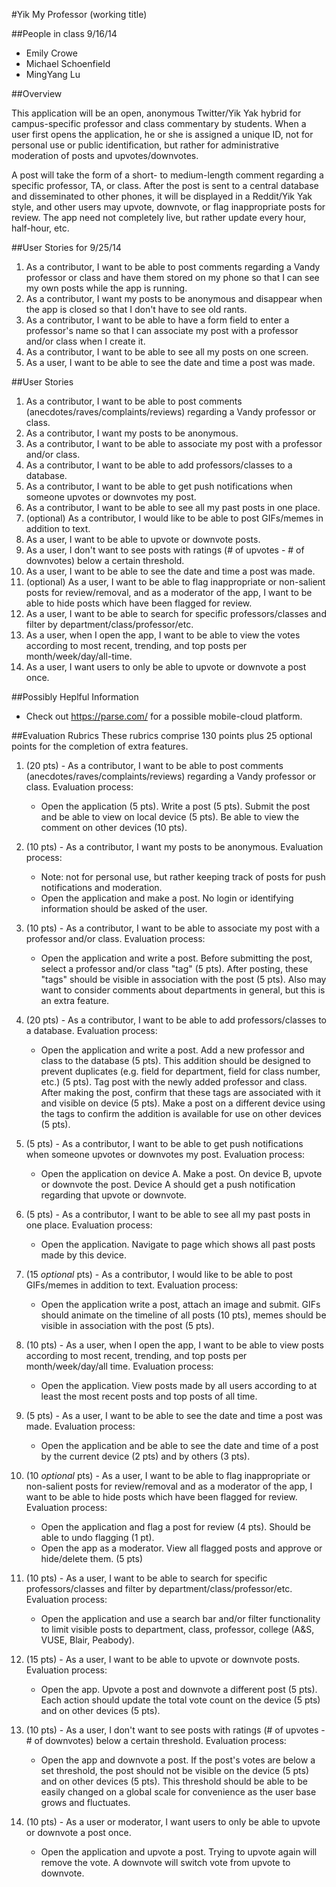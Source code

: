 #Yik My Professor (working title)

##People in class 9/16/14
- Emily Crowe
- Michael Schoenfield
- MingYang Lu

##Overview

This application will be an open, anonymous Twitter/Yik Yak hybrid for campus-specific professor and class commentary by students. When a user first opens the application, he or she is assigned a unique ID, not for personal use or public identification, but rather for administrative moderation of posts and upvotes/downvotes. 

A post will take the form of a short- to medium-length comment regarding a specific professor, TA, or class. After the post is sent to a central database and disseminated to other phones, it will be displayed in a Reddit/Yik Yak style, and other users may upvote, downvote, or flag inappropriate posts for review.  The app need not completely live, but rather update every hour, half-hour, etc. 

##User Stories for 9/25/14
1. As a contributor, I want to be able to post comments regarding a Vandy professor or class and have them stored on my phone so that I can see my own posts while the app is running.
2. As a contributor, I want my posts to be anonymous and disappear when the app is closed so that I don't have to see old rants.
3. As a contributor, I want to be able to have a form field to enter a professor's name so that I can associate my post with a professor and/or class when I create it.
6. As a contributor, I want to be able to see all my posts on one screen.
10. As a user, I want to be able to see the date and time a post was made.

##User Stories
1. As a contributor, I want to be able to post comments (anecdotes/raves/complaints/reviews) regarding a Vandy professor or class.
2. As a contributor, I want my posts to be anonymous.
3. As a contributor, I want to be able to associate my post with a professor and/or class.
4. As a contributor, I want to be able to add professors/classes to a database.
5. As a contributor, I want to be able to get push notifications when someone upvotes or downvotes my post.
6. As a contributor, I want to be able to see all my past posts in one place.
7. (optional) As a contributor, I would like to be able to post GIFs/memes in addition to text. 
8. As a user, I want to be able to upvote or downvote posts.
9. As a user, I don't want to see posts with ratings (# of upvotes - # of downvotes) below a certain threshold.
10. As a user, I want to be able to see the date and time a post was made.
11. (optional) As a user, I want to be able to flag inappropriate or non-salient posts for review/removal, and as a moderator of the app, I want to be able to hide posts which have been flagged for review.
12. As a user, I want to be able to search for specific professors/classes and filter by department/class/professor/etc. 
13. As a user, when I open the app, I want to be able to view the votes according to most recent, trending, and top posts per month/week/day/all-time.
14. As a user, I want users to only be able to upvote or downvote a post once.

##Possibly Heplful Information
- Check out https://parse.com/ for a possible mobile-cloud platform.

##Evaluation Rubrics
These rubrics comprise 130 points plus 25 optional points for the completion of extra features.

1. (20 pts) - As a contributor, I want to be able to post comments (anecdotes/raves/complaints/reviews) regarding a Vandy professor or class. Evaluation process:
    * Open the application (5 pts). Write a post (5 pts). Submit the post and be able to view on local device (5 pts). Be able to view the comment on other devices (10 pts).

2. (10 pts) - As a contributor, I want my posts to be anonymous. Evaluation process: 
    * Note: not for personal use, but rather keeping track of posts for push notifications and moderation.
    * Open the application and make a post. No login or identifying information should be asked of the user.

3. (10 pts) - As a contributor, I want to be able to associate my post with a professor and/or class. Evaluation process:
    * Open the application and write a post. Before submitting the post, select a professor and/or class "tag" (5 pts). After posting, these "tags" should be visible in association with the post (5 pts). Also may want to consider comments about departments in general, but this is an extra feature.

4. (20 pts) - As a contributor, I want to be able to add professors/classes to a database. Evaluation process: 
    * Open the application and write a post. Add a new professor and class to the database (5 pts). This addition should be designed to prevent duplicates (e.g. field for department, field for class number, etc.) (5 pts). Tag post with the newly added professor and class. After making the post, confirm that these tags are associated with it and visible on device (5 pts). Make a post on a different device using the tags to confirm the addition is available for use on other devices (5 pts).

5. (5 pts) - As a contributor, I want to be able to get push notifications when someone upvotes or downvotes my post. Evaluation process: 
    * Open the application on device A. Make a post. On device B, upvote or downvote the post. Device A should get a push notification regarding that upvote or downvote.

6. (5 pts) - As a contributor, I want to be able to see all my past posts in one place. Evaluation process: 
    * Open the application. Navigate to page which shows all past posts made by this device.

7. (15 _optional_ pts) - As a contributor, I would like to be able to post GIFs/memes in addition to text. Evaluation process:
    * Open the application write a post, attach an image and submit. GIFs should animate on the timeline of all posts (10 pts), memes should be visible in association with the post (5 pts).
8. (10 pts) - As a user, when I open the app, I want to be able to view posts according to most recent, trending, and top posts per month/week/day/all time. Evaluation process: 
    * Open the application. View posts made by all users according to at least the most recent posts and top posts of all time. 

9. (5 pts) - As a user, I want to be able to see the date and time a post was made. Evaluation process: 
    * Open the application and be able to see the date and time of a post by the current device (2 pts) and by others (3 pts).

10. (10 _optional_ pts) - As a user, I want to be able to flag inappropriate or non-salient posts for review/removal and as a moderator of the app, I want to be able to hide posts which have been flagged for review. Evaluation process:
    * Open the application and flag a post for review (4 pts). Should be able to undo flagging (1 pt). 
    * Open the app as a moderator. View all flagged posts and approve or hide/delete them. (5 pts)

11. (10 pts) - As a user, I want to be able to search for specific professors/classes and filter by department/class/professor/etc.  Evaluation process: 
    * Open the application and use a search bar and/or filter functionality to limit visible posts to department, class, professor, college (A&S, VUSE, Blair, Peabody).

12. (15 pts) - As a user, I want to be able to upvote or downvote posts. Evaluation process: 
    * Open the app. Upvote a post and downvote a different post (5 pts). Each action should update the total vote count on the device (5 pts) and on other devices (5 pts). 

13. (10 pts) - As a user, I don't want to see posts with ratings (# of upvotes - # of downvotes) below a certain threshold. Evaluation process: 
    * Open the app and downvote a post. If the post's votes are below a set threshold, the post should not be visible on the device (5 pts) and on other devices (5 pts). This threshold should be able to be easily changed on a global scale for convenience as the user base grows and fluctuates.

14. (10 pts) - As a user or moderator, I want users to only be able to upvote or downvote a post once.
    * Open the application and upvote a post. Trying to upvote again will remove the vote. A downvote will switch vote from upvote to downvote. 
